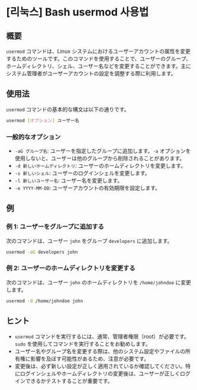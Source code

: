 # [리눅스] Bash usermod 사용법

## 概要
`usermod` コマンドは、Linux システムにおけるユーザーアカウントの属性を変更するためのツールです。このコマンドを使用することで、ユーザーのグループ、ホームディレクトリ、シェル、ユーザー名などを変更することができます。主にシステム管理者がユーザーアカウントの設定を調整する際に利用します。

## 使用法
`usermod` コマンドの基本的な構文は以下の通りです。

```bash
usermod [オプション] ユーザー名
```

### 一般的なオプション
- `-aG グループ名`: ユーザーを指定したグループに追加します。`-a` オプションを使用しないと、ユーザーは他のグループから削除されることがあります。
- `-d 新しいホームディレクトリ`: ユーザーのホームディレクトリを変更します。
- `-s 新しいシェル`: ユーザーのログインシェルを変更します。
- `-l 新しいユーザー名`: ユーザー名を変更します。
- `-e YYYY-MM-DD`: ユーザーアカウントの有効期限を設定します。

## 例
### 例 1: ユーザーをグループに追加する
次のコマンドは、ユーザー `john` をグループ `developers` に追加します。

```bash
usermod -aG developers john
```

### 例 2: ユーザーのホームディレクトリを変更する
次のコマンドは、ユーザー `john` のホームディレクトリを `/home/johndoe` に変更します。

```bash
usermod -d /home/johndoe john
```

## ヒント
- `usermod` コマンドを実行するには、通常、管理者権限（root）が必要です。`sudo` を使用してコマンドを実行することをお勧めします。
- ユーザー名やグループ名を変更する際は、他のシステム設定やファイルの所有権に影響を及ぼす可能性があるため、注意が必要です。
- 変更後は、必ず新しい設定が正しく適用されているか確認してください。特にログインシェルやホームディレクトリの変更後は、ユーザーが正しくログインできるかテストすることが重要です。